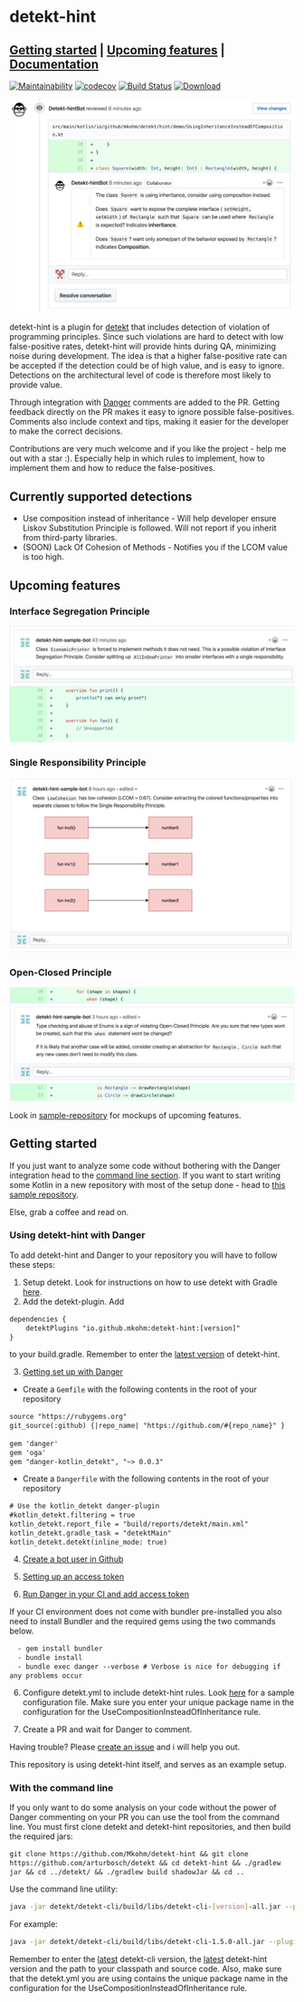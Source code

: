 # detekt-hint
## [Getting started](README.md#Getting-started) | [Upcoming features](#Upcoming-features) | [Documentation](/docs/index.md)


[![Maintainability](https://api.codeclimate.com/v1/badges/307995daba5f21506f4d/maintainability)](https://codeclimate.com/github/Mkohm/detekt-hint/maintainability) [![codecov](https://codecov.io/gh/Mkohm/detekt-hint/branch/master/graph/badge.svg)](https://codecov.io/gh/Mkohm/detekt-hint) [![Build Status](https://travis-ci.com/Mkohm/detekt-hint.svg?branch=master)](https://travis-ci.com/Mkohm/detekt-hint) [ ![Download](https://api.bintray.com/packages/bintray/jcenter/io.github.mkohm%3Adetekt-hint/images/download.svg) ](https://bintray.com/bintray/jcenter/io.github.mkohm%3Adetekt-hint/_latestVersion)

![ucih](images/demo.png)

detekt-hint is a plugin for [detekt](https://github.com/arturbosch/detekt) that includes detection of violation of programming principles. Since such violations are hard to detect with low false-positive rates, detekt-hint will provide hints during QA, minimizing noise during development. The idea is that a higher false-positive rate can be accepted if the detection could be of high value, and is easy to ignore. Detections on the architectural level of code is therefore most likely to provide value.

Through integration with [Danger](https://github.com/danger/danger) comments are added to the PR. Getting feedback directly on the PR makes it easy to ignore possible false-positives. Comments also include context and tips, making it easier for the developer to make the correct decisions. 

Contributions are very much welcome and if you like the project - help me out with a star :). Especially help in which rules to implement, how to implement them and how to reduce the false-positives.

## Currently supported detections
- Use composition instead of inheritance - Will help developer ensure Liskov Substitution Principle is followed. Will not report if you inherit from third-party libraries. 
- (SOON) Lack Of Cohesion of Methods - Notifies you if the LCOM value is too high.

## Upcoming features 
### Interface Segregation Principle
![lcom](images/comment_isp.png)

### Single Responsibility Principle
![lcom](images/comment_lackOfCohesion.png)

### Open-Closed Principle
![lcom](images/comment_ocp.png)

Look in [sample-repository](https://github.com/Mkohm/detekt-hint-sample/pulls) for mockups of upcoming features.

## Getting started
If you just want to analyze some code without bothering with the Danger integration head to the [command line section](#With-the-command-line). If you want to start writing some Kotlin in a new repository with most of the setup done - head to [this sample repository](https://github.com/Mkohm/detekt-hint-sample).

Else, grab a coffee and read on.

### Using detekt-hint with Danger
To add detekt-hint and Danger to your repository you will have to follow these steps:
1. Setup detekt. Look for instructions on how to use detekt with Gradle [here](https://github.com/arturbosch/detekt#with-gradle).
2. Add the detekt-plugin. Add
```
dependencies {
    detektPlugins "io.github.mkohm:detekt-hint:[version]"
}
```
to your build.gradle. Remember to enter the [latest version](https://mvnrepository.com/artifact/io.github.mkohm/detekt-hint) of detekt-hint.

3. [Getting set up with Danger](https://danger.systems/guides/getting_started.html)
- Create a `Gemfile` with the following contents in the root of your repository

```
source "https://rubygems.org"
git_source(:github) {|repo_name| "https://github.com/#{repo_name}" }

gem 'danger'
gem 'oga'
gem "danger-kotlin_detekt", "~> 0.0.3"
```

- Create a `Dangerfile` with the following contents in the root of your repository
```
# Use the kotlin_detekt danger-plugin
#kotlin_detekt.filtering = true
kotlin_detekt.report_file = "build/reports/detekt/main.xml"
kotlin_detekt.gradle_task = "detektMain"
kotlin_detekt.detekt(inline_mode: true)
```

4. [Create a bot user in Github](https://danger.systems/guides/getting_started.html#creating-a-bot-account-for-danger-to-use)

5. [Setting up an access token](https://danger.systems/guides/getting_started.html#setting-up-an-access-token)

6. [Run Danger in your CI and add access token](https://danger.systems/guides/getting_started.html#continuous-integration)

If your CI environment does not come with bundler pre-installed you also need to install Bundler and the required gems using the two commands below.
```
  - gem install bundler
  - bundle install
  - bundle exec danger --verbose # Verbose is nice for debugging if any problems occur 
```

6. Configure detekt.yml to include detekt-hint rules. Look [here](https://github.com/Mkohm/detekt-hint/blob/master/config/detekt.yml) for a sample configuration file. Make sure you enter your unique package name in the configuration for the UseCompositionInsteadOfInheritance rule.

7. Create a PR and wait for Danger to comment.

Having trouble? Please [create an issue](https://github.com/Mkohm/detekt-hint/issues/new) and i will help you out.

This repository is using detekt-hint itself, and serves as an example setup. 
### With the command line
If you only want to do some analysis on your code without the power of Danger commenting on your PR you can use the tool from the command line. You must first clone detekt and detekt-hint repositories, and then build the required jars:
```
git clone https://github.com/Mkohm/detekt-hint && git clone https://github.com/arturbosch/detekt && cd detekt-hint && ./gradlew jar && cd ../detekt/ && ./gradlew build shadowJar && cd ..
```
Use the command line utility:
```bash
java -jar detekt/detekt-cli/build/libs/detekt-cli-[version]-all.jar --plugins detekt-hint/build/libs/detekt-hint-[version].jar --config detekt-hint/config/detekt.yml --classpath <your-classpath> --input <path-to-your-awesome-project>
```
For example:
```bash
java -jar detekt/detekt-cli/build/libs/detekt-cli-1.5.0-all.jar --plugins detekt-hint/build/libs/detekt-hint-0.0.2.jar --config detekt-hint/config/detekt.yml --classpath detekt-hint/ --input detekt-hint/
```
Remember to enter the [latest](https://mvnrepository.com/artifact/io.gitlab.arturbosch.detekt/detekt-cli) detekt-cli version, the [latest](https://mvnrepository.com/artifact/io.github.mkohm/detekt-hint) detekt-hint version and the path to your classpath and source code. Also, make sure that the detekt.yml you are using contains the unique package name in the configuration for the UseCompositionInsteadOfInheritance rule. 
